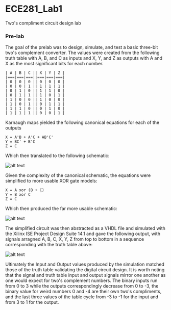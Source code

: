 ECE281_Lab1
===========

Two's compliment circuit design lab

### Pre-lab

The goal of the prelab was to design, simulate, and test a basic three-bit two's complement converter. The 
values were created from the following truth table with A, B, and C as inputs and X, Y, and Z as outputs with
A and X as the most significant bits for each number.

    | A | B | C || X | Y | Z |
    |===|===|===||===|===|===|
    | 0 | 0 | 0 || 0 | 0 | 0 |
    | 0 | 0 | 1 || 1 | 1 | 1 |
    | 0 | 1 | 0 || 1 | 1 | 0 |
    | 0 | 1 | 1 || 1 | 0 | 1 |
    | 1 | 0 | 0 || 1 | 0 | 0 |
    | 1 | 0 | 1 || 0 | 1 | 1 |
    | 1 | 1 | 0 || 0 | 1 | 0 |
    | 1 | 1 | 1 || 0 | 0 | 1 |
    
Karnaugh maps yielded the following canonical equations for each of the outputs

    X = A'B + A'C + AB'C'
    Y = BC' + B'C
    Z = C
    
Which then translated to the following schematic:

![alt text](https://raw2.github.com/IanGoodbody/ECE281_Lab1/master/Project_Images/CanonicalDesign.jpg "Canonical Schematic")


Given the complexity of the canonical schematic, the equations were simplified to more usable XOR gate models:

    X = A xor (B + C)
    Y = B xor C
    Z = C
    
Which then produced the far more usable schematic: 

![alt text](https://raw2.github.com/IanGoodbody/ECE281_Lab1/master/Project_Images/SimplifiedDesign.jpg "Simplified Schematic")

The simplified circuit was then abstracted as a VHDL file and simulated with the Xilinx ISE Project Design
Suite 14.1 and gave the following output, with signals arragned A, B, C, X, Y, Z from top to bottom in a
sequence corresponding with the truth table above:

![alt text](https://raw2.github.com/IanGoodbody/ECE281_Lab1/master/Project_Images/ElementSignal.JPG "Component Signals")

Ultimately the Input and Output values produced by the simulation matched those of the truth table validating the
digital circuit design. It is worth noting that the signal and truth table input and output signals mirror one
another as one would expect for two's complement numbers. The binary inputs run from 0 to 3 while the outputs
correspondingly decrease from 0 to -3, the binary value for weird numbers 0 and -4 are their own two's compliments,
and the last three values of the table cycle from -3 to -1 for the input and from 3 to 1 for the output.
